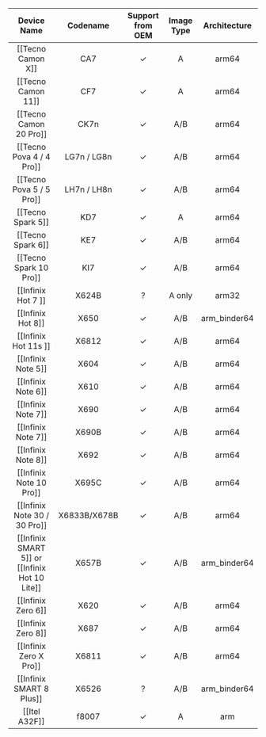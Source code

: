 |Device Name|Codename|Support from OEM|Image Type|Architecture|
|:-:|:-:|:-:|:-:|:-:|
|[[Tecno Camon X]]|CA7|✓|A|arm64|
|[[Tecno Camon 11]]|CF7|✓|A|arm64|
|[[Tecno Camon 20 Pro]]|CK7n|✓|A/B|arm64|
|[[Tecno Pova 4 / 4 Pro]]|LG7n / LG8n|✓|A/B|arm64|
|[[Tecno Pova 5 / 5 Pro]]|LH7n / LH8n|✓|A/B|arm64|
|[[Tecno Spark 5]]|KD7|✓|A|arm64|
|[[Tecno Spark 6]]|KE7|✓|A/B|arm64|
|[[Tecno Spark 10 Pro]]|KI7|✓|A/B|arm64|
|[[Infinix Hot 7 ]]|X624B|?|A only |arm32
|[[Infinix Hot 8]]|X650|✓|A/B|arm_binder64|
|[[Infinix Hot 11s ]]|X6812|✓|A/B|arm64|
|[[Infinix Note 5]]|X604|✓|A/B|arm64|
|[[Infinix Note 6]]|X610|✓|A/B|arm64|
|[[Infinix Note 7]]|X690|✓|A/B|arm64|
|[[Infinix Note 7]]|X690B|✓|A/B|arm64|
|[[Infinix Note 8]]|X692|✓|A/B|arm64|
|[[Infinix Note 10 Pro]]|X695C|✓|A/B|arm64|
|[[Infinix Note 30 / 30 Pro]]|X6833B/X678B|✓|A/B|arm64|
|[[Infinix SMART 5]] or [[Infinix Hot 10 Lite]]|X657B|✓|A/B|arm_binder64
|[[Infinix Zero 6]]|X620|✓|A/B|arm64|
|[[Infinix Zero 8]]|X687|✓|A/B|arm64|
|[[Infinix Zero X Pro]]|X6811|✓|A/B|arm64|
|[[Infinix SMART 8 Plus]]|X6526|?|A/B|arm_binder64
|[[Itel A32F]]|f8007|✓|A|arm|